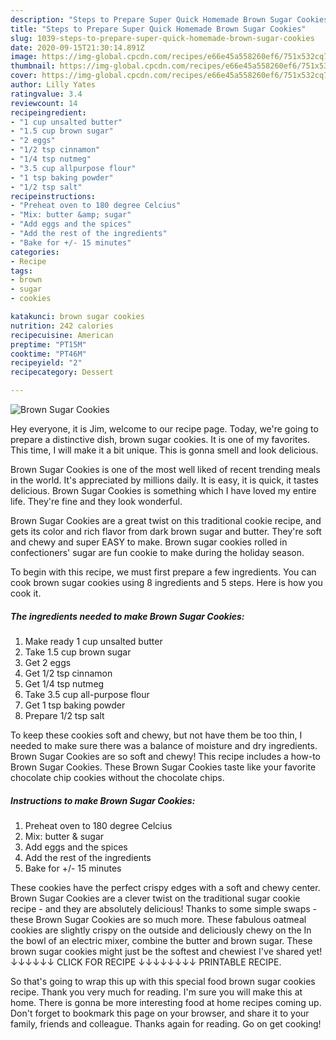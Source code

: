 ```yaml
---
description: "Steps to Prepare Super Quick Homemade Brown Sugar Cookies"
title: "Steps to Prepare Super Quick Homemade Brown Sugar Cookies"
slug: 1039-steps-to-prepare-super-quick-homemade-brown-sugar-cookies
date: 2020-09-15T21:30:14.891Z
image: https://img-global.cpcdn.com/recipes/e66e45a558260ef6/751x532cq70/brown-sugar-cookies-recipe-main-photo.jpg
thumbnail: https://img-global.cpcdn.com/recipes/e66e45a558260ef6/751x532cq70/brown-sugar-cookies-recipe-main-photo.jpg
cover: https://img-global.cpcdn.com/recipes/e66e45a558260ef6/751x532cq70/brown-sugar-cookies-recipe-main-photo.jpg
author: Lilly Yates
ratingvalue: 3.4
reviewcount: 14
recipeingredient:
- "1 cup unsalted butter"
- "1.5 cup brown sugar"
- "2 eggs"
- "1/2 tsp cinnamon"
- "1/4 tsp nutmeg"
- "3.5 cup allpurpose flour"
- "1 tsp baking powder"
- "1/2 tsp salt"
recipeinstructions:
- "Preheat oven to 180 degree Celcius"
- "Mix: butter &amp; sugar"
- "Add eggs and the spices"
- "Add the rest of the ingredients"
- "Bake for +/- 15 minutes"
categories:
- Recipe
tags:
- brown
- sugar
- cookies

katakunci: brown sugar cookies 
nutrition: 242 calories
recipecuisine: American
preptime: "PT15M"
cooktime: "PT46M"
recipeyield: "2"
recipecategory: Dessert

---
```



![Brown Sugar Cookies](https://img-global.cpcdn.com/recipes/e66e45a558260ef6/751x532cq70/brown-sugar-cookies-recipe-main-photo.jpg)

Hey everyone, it is Jim, welcome to our recipe page. Today, we're going to prepare a distinctive dish, brown sugar cookies. It is one of my favorites. This time, I will make it a bit unique. This is gonna smell and look delicious.

Brown Sugar Cookies is one of the most well liked of recent trending meals in the world. It's appreciated by millions daily. It is easy, it is quick, it tastes delicious. Brown Sugar Cookies is something which I have loved my entire life. They're fine and they look wonderful.

Brown Sugar Cookies are a great twist on this traditional cookie recipe, and gets its color and rich flavor from dark brown sugar and butter. They&#39;re soft and chewy and super EASY to make. Brown sugar cookies rolled in confectioners&#39; sugar are fun cookie to make during the holiday season.


To begin with this recipe, we must first prepare a few ingredients. You can cook brown sugar cookies using 8 ingredients and 5 steps. Here is how you cook it.

<!--inarticleads1-->

##### The ingredients needed to make Brown Sugar Cookies:

1. Make ready 1 cup unsalted butter
1. Take 1.5 cup brown sugar
1. Get 2 eggs
1. Get 1/2 tsp cinnamon
1. Get 1/4 tsp nutmeg
1. Take 3.5 cup all-purpose flour
1. Get 1 tsp baking powder
1. Prepare 1/2 tsp salt


To keep these cookies soft and chewy, but not have them be too thin, I needed to make sure there was a balance of moisture and dry ingredients. Brown Sugar Cookies are so soft and chewy! This recipe includes a how-to Brown Sugar Cookies. These Brown Sugar Cookies taste like your favorite chocolate chip cookies without the chocolate chips. 

<!--inarticleads2-->

##### Instructions to make Brown Sugar Cookies:

1. Preheat oven to 180 degree Celcius
1. Mix: butter &amp; sugar
1. Add eggs and the spices
1. Add the rest of the ingredients
1. Bake for +/- 15 minutes


These cookies have the perfect crispy edges with a soft and chewy center. Brown Sugar Cookies are a clever twist on the traditional sugar cookie recipe - and they are absolutely delicious! Thanks to some simple swaps - these Brown Sugar Cookies are so much more. These fabulous oatmeal cookies are slightly crispy on the outside and deliciously chewy on the In the bowl of an electric mixer, combine the butter and brown sugar. These brown sugar cookies might just be the softest and chewiest I&#39;ve shared yet! ↓↓↓↓↓↓ CLICK FOR RECIPE ↓↓↓↓↓↓↓↓ PRINTABLE RECIPE. 

So that's going to wrap this up with this special food brown sugar cookies recipe. Thank you very much for reading. I'm sure you will make this at home. There is gonna be more interesting food at home recipes coming up. Don't forget to bookmark this page on your browser, and share it to your family, friends and colleague. Thanks again for reading. Go on get cooking!
